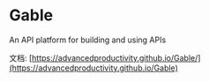 # Gable
An API platform for building and using APIs

文档: [https://advancedproductivity.github.io/Gable/](https://advancedproductivity.github.io/Gable)
